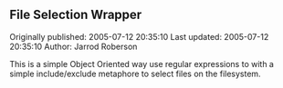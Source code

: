 ## File Selection Wrapper

Originally published: 2005-07-12 20:35:10
Last updated: 2005-07-12 20:35:10
Author: Jarrod Roberson

This is a simple Object Oriented way use regular expressions to with a simple include/exclude metaphore to select files on the filesystem.